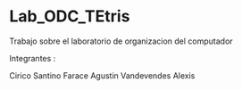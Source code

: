 # Lab_ODC_TEtris
Trabajo sobre el laboratorio de organizacion del computador

Integrantes :

Cirico Santino
Farace Agustin
Vandevendes Alexis
